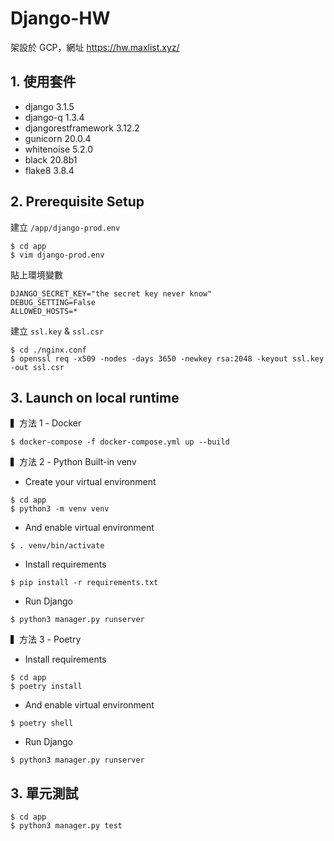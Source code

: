# Django-HW

架設於 GCP，網址 https://hw.maxlist.xyz/

## 1. 使用套件
* django 3.1.5
* django-q 1.3.4
* djangorestframework 3.12.2
* gunicorn 20.0.4
* whitenoise 5.2.0
* black 20.8b1
* flake8 3.8.4

## 2. Prerequisite Setup
建立 `/app/django-prod.env` 
```
$ cd app
$ vim django-prod.env
```
貼上環境變數
```
DJANGO_SECRET_KEY="the secret key never know"
DEBUG_SETTING=False
ALLOWED_HOSTS=*
```
建立 `ssl.key` & `ssl.csr`
```
$ cd ./nginx.conf
$ openssl req -x509 -nodes -days 3650 -newkey rsa:2048 -keyout ssl.key -out ssl.csr
```

## 3. Launch on local runtime
▍方法 1 - Docker
```
$ docker-compose -f docker-compose.yml up --build
```

▍方法 2 - Python Built-in venv

- Create your virtual environment
```
$ cd app
$ python3 -m venv venv
```
- And enable virtual environment
```
$ . venv/bin/activate
```
- Install requirements
```
$ pip install -r requirements.txt 
```
- Run Django
```
$ python3 manager.py runserver
```

▍方法 3 - Poetry
- Install requirements
```
$ cd app
$ poetry install
```
- And enable virtual environment
```
$ poetry shell
```
- Run Django
```
$ python3 manager.py runserver
```

## 3. 單元測試
```
$ cd app
$ python3 manager.py test
```
